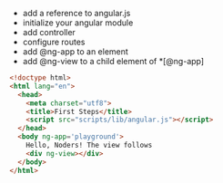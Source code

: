 * add a reference to angular.js
* initialize your angular module
* add controller
* configure routes
* add @ng-app to an element
* add @ng-view to a child element of *[@ng-app]
```html
<!doctype html>
<html lang="en">
  <head>
    <meta charset="utf8">
    <title>First Steps</title>
    <script src="scripts/lib/angular.js"></script>
  </head>
  <body ng-app='playground'>
    Hello, Noders! The view follows
    <div ng-view></div>
  </body>
</html>
```
